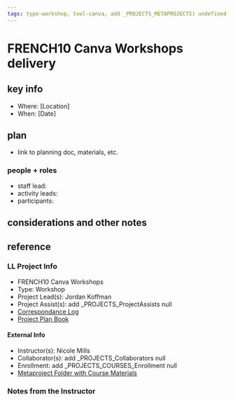 ```yaml
---
tags: type-workshop, tool-canva, add _PROJECTS_METAPROJECTS) undefined, workshop-delivery
---
```


# FRENCH10 Canva Workshops delivery

## key info
- Where: [Location]
- When: [Date]

## plan
* link to planning doc, materials, etc.

### people + roles
* staff lead:
* activity leads:
* participants:
## considerations and other notes


## reference
### LL Project Info
* FRENCH10 Canva Workshops
* Type: Workshop
* Project Lead(s): Jordan Koffman
* Project Assist(s): add _PROJECTS_ProjectAssists null
* [Correspondance Log](https://docs.google.com/document/d/1OcgI0bcI4ys4vxls0k-VYksVZ9bou8SYCunjHjWNnX8/edit#heading=h.3kumn4ozsvf0)
* [Project Plan Book](https://hackmd.io/@ll-23-24/rJgr9eSA3)

#### External Info
* Instructor(s): Nicole Mills
* Collaborator(s): add _PROJECTS_Collaborators null
* Enrollment: add _PROJECTS_COURSES_Enrollment null
* [Metaproject Folder with Course Materials](https://drive.google.com/drive/folders/1Jk4z3yFouob6dPnFI1g-VxEkiiG5LPTz)
### Notes from the Instructor

